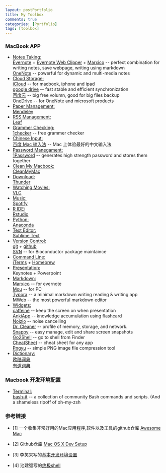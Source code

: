 ```yaml
---
layout: postPortfolio
title: My Toolbox
comments: true
categories: [Portfolio]
tags: [toolbox]
---  
```



### MacBook APP

- <u>Notes Taking:</u>    
    [Evernote](https://evernote.com) + [Evernote Web Clipper](https://evernote.com/webclipper/) + [Marxico](https://marxi.co) -- perfect combination for writing notes, save webpage, writing using markdown     
    [OneNote](https://www.onenote.com) -- powerful for dynamic and multi-media notes
- <u>Cloud Storage:</u>       
    [iCloud](https://www.icloud.com) -- for macbook, iphone and ipad   
    [google drive](https://www.google.com/drive/) -- fast stable and efficient synchronization   
    [百度云](http://yun.baidu.com) -- big free volumn, good for big files backup    
    [OneDrive](https://itunes.apple.com/us/app/microsoft-onedrive-cloud-storage/id477537958?mt=8) -- for OneNote and microsoft products
- <u>Paper Management:</u>     
    [Mendeley](https://www.mendeley.com)
- <u>RSS Management:</u>   
    [Leaf](https://itunes.apple.com/us/app/leaf-rss-news-reader/id576338668?mt=12)
- <u>Grammer Checking:</u>     
    [1checker](http://www.1checker.com) -- free grammer checker
- <u>Chinese Input:</u>         
    [百度 Mac 输入法](https://srf.baidu.com/input/mac.html) -- Mac 上体验最好的中文输入法
- <u>Password Manegament:</u>    
    [1Password](https://1password.com) -- generates high strength password and stores them together
- <u>Clean My Macbook:</u>     
    [CleanMyMac](http://macpaw.com/cleanmymac)
- <u>Download:</u>   
    [Thunder](http://mac.xunlei.com)
- <u>Watching Movies:</u>   
    [VLC](http://www.videolan.org/vlc/download-macosx.html)
- <u>Music:</u>   
    [Spotify](https://www.spotify.com)
- <u>R IDE:</u>     
    [Rstudio](https://www.rstudio.com)
- <u>Python:</u>     
    [Anaconda](https://www.continuum.io/downloads) 
- <u>Text Editor:</u>     
    [Sublime Text](https://www.sublimetext.com)
- <u>Version Control:</u>      
    [git](https://git-scm.com) + [github](https://github.com)        
    [SVN](https://subversion.apache.org) -- for Bioconductor package maintaince
- <u>Command Line:</u>    
    [iTerms](https://www.iterm2.com) + [Homebrew](http://brew.sh)
- <u>Presentation:</u>     
    Keynotes + Powerpoint
- <u>Markdown:</u>      
    [Marxico](https://marxi.co) -- for evernote     
    [Mou](http://25.io/mou/) -- for PC    
    [Typora](http://www.typora.io) -- a minimal markdown writing reading & writing app  
    [MWeb](http://www.mweb.im) -- the most powerful markdown editor    
- <u>Widgets:</u>       
    [caffeine](https://itunes.apple.com/en/app/caffeine/id411246225?mt=12) -- keep the screen on when presentation    
    [AnkiApp](https://www.ankiapp.com) -- knowledge accumulation using flashcard       
    [Noizio](http://noiz.io) -- noise cancelling    
    [Dr. Cleaner](https://itunes.apple.com/us/app/dr.-cleaner-disk-memory-clean/id921458519?mt=12) -- profile of memory, storage, and network.     
    [Snappy](http://go-snappy.com) -- easy manage, edit and share screen snapshots   
    [Go2Shell](http://zipzapmac.com/go2shell) -- go to shell from Finder   
    [CheatSheet](https://www.mediaatelier.com/CheatSheet/) -- cheat sheet for any app   
    [Pngyu](http://nukesaq88.github.io/Pngyu/) -- simple PNG image file compression tool 
- <u>Dictionary:</u>  
    [欧陆词典](http://www.eudic.net)     
    [有道词典](http://www.youdao.com)


### Macbook 开发环境配置

- <u>Terminal:</u>    
    [bash-it](https://github.com/Bash-it/bash-it) -- a collection of community Bash commands and scripts. (And a shameless ripoff of oh-my-zsh

















### 参考链接

- [1] 一个收集非常好用的Mac应用程序,软件以及工具的github仓库 [Awesome Mac](https://github.com/jaywcjlove/awesome-mac/blob/master/README.md)

- [2] Github仓库 [Mac OS X Dev Setup](https://github.com/nicolashery/mac-dev-setup)

- [3] 李笑来写的[基本开发环境设置](http://xiaolai.li/2016/06/16/makecs-basic-dev-env-settup/)

- [4] 池建强写的[终极shell](http://macshuo.com/?p=676)






























